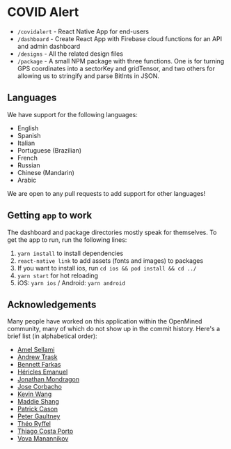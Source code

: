 # COVID Alert

- `/covidalert` - React Native App for end-users
- `/dashboard` - Create React App with Firebase cloud functions for an API and admin dashboard
- `/designs` - All the related design files
- `/package` - A small NPM package with three functions. One is for turning GPS coordinates into a sectorKey and gridTensor, and two others for allowing us to stringify and parse BitInts in JSON.

## Languages

We have support for the following languages:

- English
- Spanish
- Italian
- Portuguese (Brazilian)
- French
- Russian
- Chinese (Mandarin)
- Arabic

We are open to any pull requests to add support for other languages!

## Getting `app` to work

The dashboard and package directories mostly speak for themselves. To get the app to run, run the following lines:

1. `yarn install` to install dependencies
2. `react-native link` to add assets (fonts and images) to packages
3. If you want to install ios, run `cd ios && pod install && cd ../`
4. `yarn start` for hot reloading
5. iOS: `yarn ios` / Android: `yarn android`

## Acknowledgements

Many people have worked on this application within the OpenMined community, many of which do not show up in the commit history. Here's a brief list (in alphabetical order):

- [Amel Sellami](https://github.com/samelsamel)
- [Andrew Trask](https://github.com/iamtrask)
- [Bennett Farkas](https://github.com/bennettfarkas)
- [Héricles Emanuel](https://github.com/hericlesme)
- [Jonathan Mondragon](https://www.linkedin.com/in/jonathan-acevedo-mondragon)
- [Jose Corbacho](https://github.com/mccorby)
- [Kevin Wang](https://github.com/Kevmo314)
- [Maddie Shang](https://github.com/prtfw)
- [Patrick Cason](https://github.com/cereallarceny)
- [Peter Gaultney](https://github.com/petergaultney)
- [Théo Ryffel](https://github.com/LaRiffle)
- [Thiago Costa Porto](https://github.com/tcp)
- [Vova Manannikov](https://github.com/vvmnnnkv)
